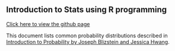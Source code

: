 ## Introduction to Stats using R programming

[Click here to view the github page](https://telvis07.github.io/stats/)

This document lists common probability distributions described in [Introduction to Probability by Joseph Blizstein and Jessica Hwang](https://drive.google.com/file/d/1VmkAAGOYCTORq1wxSQqy255qLJjTNvBI/view).

